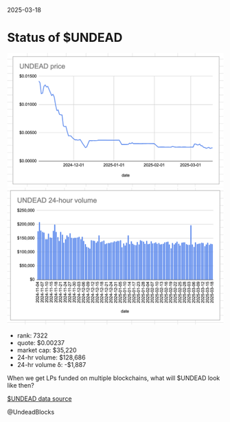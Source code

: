 2025-03-18 

# Status of $UNDEAD 

![$UNDEAD rank](imgs/01a-rank.png) 
![$UNDEAD quote](imgs/01b-quote.png) 
![$UNDEAD market captalization](imgs/01c-cap.png) 
![$UNDEAD 24-hour volume](imgs/01d-vol.png) 

* rank: 7322 
* quote: $0.00237 
* market cap: $35,220 
* 24-hr volume: $128,686 
* 24-hr volume δ: -$1,887 

When we get LPs funded on multiple blockchains, what will $UNDEAD look like then? 

[$UNDEAD data source](https://www.coingecko.com/en/coins/undead-blocks)

@UndeadBlocks 

